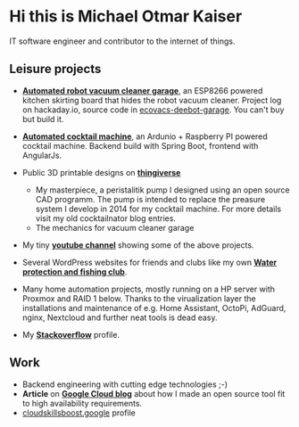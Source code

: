 # Hi this is Michael Otmar Kaiser

IT software engineer and contributor to the internet of things.

## Leisure projects
- **[Automated robot vacuum cleaner garage](https://hackaday.io/project/178993-space-saving-robot-vacuum-cleaner-garage)**, an ESP8266 powered kitchen skirting board that hides the robot vacuum cleaner. Project log on hackaday.io, source code in [ecovacs-deebot-garage](https://github.com/mika2de/ecovacs-deebot-garage). You can't buy but build it. 

- **[Automated cocktail machine](https://cocktailnator.de)**, an Ardunio + Raspberry PI powered cocktail machine. Backend build with Spring Boot, frontend with AngularJs.

- Public 3D printable designs on **[thingiverse](https://www.thingiverse.com/mika2de/designs)** 
  - My masterpiece, a peristalitik pump I designed using an open source CAD programm. The pump is intended to replace the preasure system I develop in 2014 for my cocktail machine. For more details visit my old cocktailnator blog entries.
  - The mechanics for vacuum cleaner garage

- My tiny **[youtube channel](https://www.youtube.com/@mkai2305)** showing some of the above projects. 

- Several WordPress websites for friends and clubs like my own **[Water protection and fishing club](https://gav-reinheim.de)**.

- Many home automation projects, mostly running on a HP server with Proxmox and RAID 1 below. Thanks to the virualization layer the installations and maintenance of e.g. Home Assistant, OctoPi, AdGuard, nginx, Nextcloud and further neat tools is dead easy.

- My **[Stackoverflow](https://stackoverflow.com/users/4482535/mika)** profile.

## Work
- Backend engineering with cutting edge technologies ;-) 
- **Article** on **[Google Cloud blog](https://cloud.google.com/blog/products/databases/deutsche-bank-scales-online-banking-platform-with-spanner?hl=en)** about how I made an open source tool fit to high availability requirements.
- [cloudskillsboost.google](https://www.cloudskillsboost.google/public_profiles/d7cce189-52a1-4f82-927c-f5b7f484f5fa) profile
